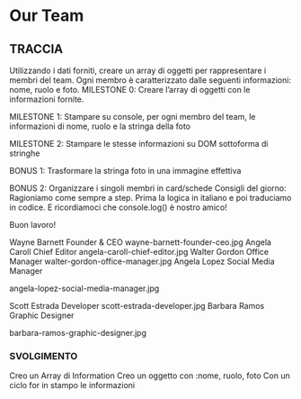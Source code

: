 # Our Team

## TRACCIA

Utilizzando i dati forniti, creare un array di oggetti per rappresentare i membri del team.
Ogni membro è caratterizzato dalle seguenti informazioni: nome, ruolo e foto.
MILESTONE 0:
Creare l’array di oggetti con le informazioni fornite.

MILESTONE 1:
Stampare su console, per ogni membro del team, le informazioni di nome, ruolo e la stringa della foto

MILESTONE 2:
Stampare le stesse informazioni su DOM sottoforma di stringhe

BONUS 1:
Trasformare la stringa foto in una immagine effettiva

BONUS 2:
Organizzare i singoli membri in card/schede
Consigli del giorno:
Ragioniamo come sempre a step.
Prima la logica in italiano e poi traduciamo in codice.
E ricordiamoci che console.log() è nostro amico!

Buon lavoro!

Wayne Barnett		Founder & CEO		wayne-barnett-founder-ceo.jpg
Angela Caroll		Chief Editor		angela-caroll-chief-editor.jpg
Walter Gordon		Office Manager		walter-gordon-office-manager.jpg
Angela Lopez		Social Media Manager 

angela-lopez-social-media-manager.jpg

Scott Estrada		Developer				scott-estrada-developer.jpg
Barbara Ramos		Graphic Designer		

barbara-ramos-graphic-designer.jpg

### SVOLGIMENTO

Creo un Array di Information
Creo un oggetto con :nome, ruolo, foto 
Con un ciclo for in stampo le informazioni